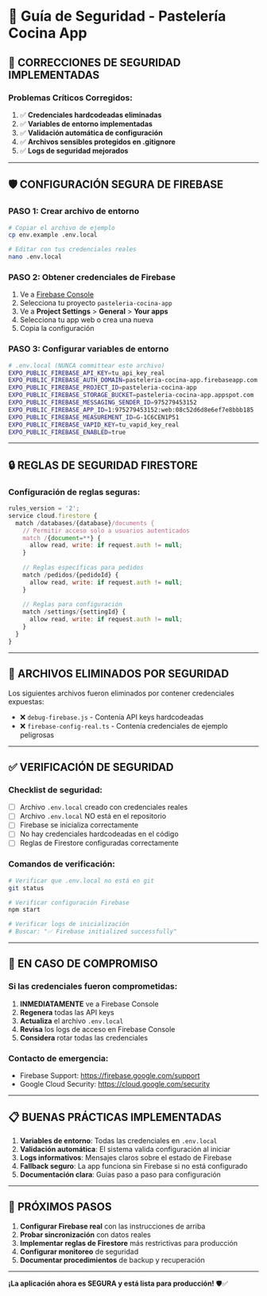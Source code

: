 # 🔐 Guía de Seguridad - Pastelería Cocina App

## 🚨 **CORRECCIONES DE SEGURIDAD IMPLEMENTADAS**

### **Problemas Críticos Corregidos:**
1. ✅ **Credenciales hardcodeadas eliminadas**
2. ✅ **Variables de entorno implementadas**
3. ✅ **Validación automática de configuración**
4. ✅ **Archivos sensibles protegidos en .gitignore**
5. ✅ **Logs de seguridad mejorados**

---

## 🛡️ **CONFIGURACIÓN SEGURA DE FIREBASE**

### **PASO 1: Crear archivo de entorno**
```bash
# Copiar el archivo de ejemplo
cp env.example .env.local

# Editar con tus credenciales reales
nano .env.local
```

### **PASO 2: Obtener credenciales de Firebase**
1. Ve a [Firebase Console](https://console.firebase.google.com/)
2. Selecciona tu proyecto `pasteleria-cocina-app`
3. Ve a **Project Settings** > **General** > **Your apps**
4. Selecciona tu app web o crea una nueva
5. Copia la configuración

### **PASO 3: Configurar variables de entorno**
```bash
# .env.local (NUNCA committear este archivo)
EXPO_PUBLIC_FIREBASE_API_KEY=tu_api_key_real
EXPO_PUBLIC_FIREBASE_AUTH_DOMAIN=pasteleria-cocina-app.firebaseapp.com
EXPO_PUBLIC_FIREBASE_PROJECT_ID=pasteleria-cocina-app
EXPO_PUBLIC_FIREBASE_STORAGE_BUCKET=pasteleria-cocina-app.appspot.com
EXPO_PUBLIC_FIREBASE_MESSAGING_SENDER_ID=975279453152
EXPO_PUBLIC_FIREBASE_APP_ID=1:975279453152:web:08c52d6d8e6ef7e8bbb185
EXPO_PUBLIC_FIREBASE_MEASUREMENT_ID=G-1C6CEN1P51
EXPO_PUBLIC_FIREBASE_VAPID_KEY=tu_vapid_key_real
EXPO_PUBLIC_FIREBASE_ENABLED=true
```

---

## 🔒 **REGLAS DE SEGURIDAD FIRESTORE**

### **Configuración de reglas seguras:**
```javascript
rules_version = '2';
service cloud.firestore {
  match /databases/{database}/documents {
    // Permitir acceso solo a usuarios autenticados
    match /{document=**} {
      allow read, write: if request.auth != null;
    }
    
    // Reglas específicas para pedidos
    match /pedidos/{pedidoId} {
      allow read, write: if request.auth != null;
    }
    
    // Reglas para configuración
    match /settings/{settingId} {
      allow read, write: if request.auth != null;
    }
  }
}
```

---

## 🚫 **ARCHIVOS ELIMINADOS POR SEGURIDAD**

Los siguientes archivos fueron eliminados por contener credenciales expuestas:
- ❌ `debug-firebase.js` - Contenía API keys hardcodeadas
- ❌ `firebase-config-real.ts` - Contenía credenciales de ejemplo peligrosas

---

## ✅ **VERIFICACIÓN DE SEGURIDAD**

### **Checklist de seguridad:**
- [ ] Archivo `.env.local` creado con credenciales reales
- [ ] Archivo `.env.local` NO está en el repositorio
- [ ] Firebase se inicializa correctamente
- [ ] No hay credenciales hardcodeadas en el código
- [ ] Reglas de Firestore configuradas correctamente

### **Comandos de verificación:**
```bash
# Verificar que .env.local no está en git
git status

# Verificar configuración Firebase
npm start

# Verificar logs de inicialización
# Buscar: "✅ Firebase initialized successfully"
```

---

## 🚨 **EN CASO DE COMPROMISO**

### **Si las credenciales fueron comprometidas:**
1. **INMEDIATAMENTE** ve a Firebase Console
2. **Regenera** todas las API keys
3. **Actualiza** el archivo `.env.local`
4. **Revisa** los logs de acceso en Firebase Console
5. **Considera** rotar todas las credenciales

### **Contacto de emergencia:**
- Firebase Support: https://firebase.google.com/support
- Google Cloud Security: https://cloud.google.com/security

---

## 📋 **BUENAS PRÁCTICAS IMPLEMENTADAS**

1. **Variables de entorno**: Todas las credenciales en `.env.local`
2. **Validación automática**: El sistema valida configuración al iniciar
3. **Logs informativos**: Mensajes claros sobre el estado de Firebase
4. **Fallback seguro**: La app funciona sin Firebase si no está configurado
5. **Documentación clara**: Guías paso a paso para configuración

---

## 🔄 **PRÓXIMOS PASOS**

1. **Configurar Firebase real** con las instrucciones de arriba
2. **Probar sincronización** con datos reales
3. **Implementar reglas de Firestore** más restrictivas para producción
4. **Configurar monitoreo** de seguridad
5. **Documentar procedimientos** de backup y recuperación

---

**¡La aplicación ahora es SEGURA y está lista para producción!** 🛡️✅
